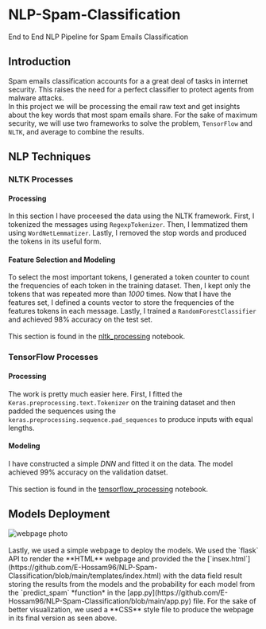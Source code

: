 # NLP-Spam-Classification
End to End NLP Pipeline for Spam Emails Classification

## Introduction
Spam emails classification accounts for a a great deal of tasks in internet security. This raises the need for a perfect classifier to protect agents from malware attacks.<br>In this project we will be processing the email raw text and get insights about the key words that most spam emails share. For the sake of maximum security, we will use two frameworks to solve the problem, `TensorFlow` and `NLTK`, and average to combine the results.

## NLP Techniques

### NLTK Processes
#### Processing
In this section I have proceesed the data using the NLTK framework. First, I tokenized the messages using `RegexpTokenizer`. Then, I lemmatized them using `WordNetLemmatizer`. Lastly, I removed the stop words and produced the tokens in its useful form.
#### Feature Selection and Modeling
To select the most important tokens, I generated a token counter to count the frequencies of each token in the training dataset. Then, I kept only the tokens that was repeated more than *1000* times. Now that I have the features set, I defined a counts vector to store the frequencies of the features tokens in each message. Lastly, I trained a `RandomForestClassifier` and achieved 98% accuracy on the test set.<br><br>
This section is found in the [nltk_processing](https://github.com/E-Hossam96/NLP-Spam-Classification/blob/main/nltk_processing.ipynb) notebook.

### TensorFlow Processes
#### Processing
The work is pretty much easier here. First, I fitted the `Keras.preprocessing.text.Tokenizer` on the training dataset and then padded the sequences using the `keras.preprocessing.sequence.pad_sequences` to produce inputs with equal lengths.
#### Modeling
I have constructed a simple *DNN* and fitted it on the data. The model achieved 99% accuracy on the validation datset.<br><br>
This section is found in the [tensorflow_processing](https://github.com/E-Hossam96/NLP-Spam-Classification/blob/main/tensorflow_processing.ipynb) notebook.

## Models Deployment

<img align="center" alt="webpage photo" src="https://user-images.githubusercontent.com/72099185/169238770-49232074-7b25-4a22-ad44-31104b8edd81.png" />
<br><br>
Lastly, we used a simple webpage to deploy the models. We used the `flask` API to render the **HTML** webpage and provided the the [`insex.html`](https://github.com/E-Hossam96/NLP-Spam-Classification/blob/main/templates/index.html) with the data field result storing the results from the models and the probability for each model from the `predict_spam` *function* in the [app.py](https://github.com/E-Hossam96/NLP-Spam-Classification/blob/main/app.py) file. For the sake of better visualization, we used a **CSS** style file to produce the webpage in its final version as seen above.

